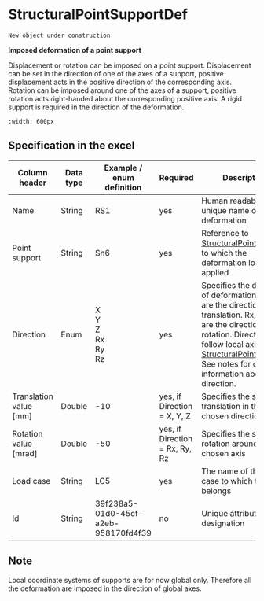 # StructuralPointSupportDef

```{warning}
New object under construction.
```

**Imposed deformation of a point support**

Displacement or rotation can be imposed on a point support. Displacement can be set in the direction of one of the axes of a support, positive displacement acts in the positive direction of the corresponding axis. Rotation can be imposed around one of the axes of a support, positive rotation acts right-handed about the corresponding positive axis. A rigid support is required in the direction of the deformation. 

```{image} ../.gitbook/assets/41b_deformation_of_support.png
:width: 600px
```

## Specification in the excel

| Column header | Data type | Example / enum definition | Required | Description |
|---|---|---|---|---|
| Name | String | RS1 | yes | Human readable unique name of the deformation |
| Point support | String | Sn6 | yes | Reference to [StructuralPointSupport](../supports-and-hinges/structuralpointsupport.md) to which the deformation load is applied |
| Direction | Enum | X<br>Y<br>Z<br>Rx<br>Ry<br>Rz | yes | Specifies the direction of deformation. X, Y, Z are the directions of translation. Rx, Ry, Rz are the directions of rotation. Directions follow local axis of a [StructuralPointSupport](../supports-and-hinges/structuralpointsupport.md). See notes for current information about direction. |
| Translation value [mm] | Double | -10 | yes, if Direction = X, Y, Z | Specifies the size of translation in the chosen direction |
| Rotation value [mrad] | Double | -50 | yes, if Direction = Rx, Ry, Rz | Specifies the size of rotation around the chosen axis |
| Load case | String | LC5 | yes | The name of the load case to which the load belongs|
| Id | String | 39f238a5-01d0-45cf-a2eb-958170fd4f39 | no | Unique attribute designation |


## Note

Local coordinate systems of supports are for now global only. Therefore all the deformation are imposed in the direction of global axes.